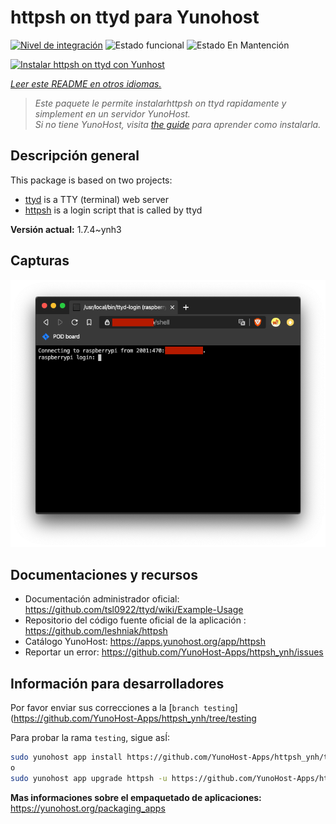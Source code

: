 <!--
Este archivo README esta generado automaticamente<https://github.com/YunoHost/apps/tree/master/tools/readme_generator>
No se debe editar a mano.
-->

# httpsh on ttyd para Yunohost

[![Nivel de integración](https://dash.yunohost.org/integration/httpsh.svg)](https://dash.yunohost.org/appci/app/httpsh) ![Estado funcional](https://ci-apps.yunohost.org/ci/badges/httpsh.status.svg) ![Estado En Mantención](https://ci-apps.yunohost.org/ci/badges/httpsh.maintain.svg)

[![Instalar httpsh on ttyd con Yunhost](https://install-app.yunohost.org/install-with-yunohost.svg)](https://install-app.yunohost.org/?app=httpsh)

*[Leer este README en otros idiomas.](./ALL_README.md)*

> *Este paquete le permite instalarhttpsh on ttyd rapidamente y simplement en un servidor YunoHost.*  
> *Si no tiene YunoHost, visita [the guide](https://yunohost.org/install) para aprender como instalarla.*

## Descripción general

This package is based on two projects:

* [ttyd](https://tsl0922.github.io/ttyd) is a TTY (terminal) web server
* [httpsh](https://github.com/leshniak/httpsh) is a login script that is called by ttyd


**Versión actual:** 1.7.4~ynh3

## Capturas

![Captura de httpsh on ttyd](./doc/screenshots/httpsh.png)

## Documentaciones y recursos

- Documentación administrador oficial: <https://github.com/tsl0922/ttyd/wiki/Example-Usage>
- Repositorio del código fuente oficial de la aplicación : <https://github.com/leshniak/httpsh>
- Catálogo YunoHost: <https://apps.yunohost.org/app/httpsh>
- Reportar un error: <https://github.com/YunoHost-Apps/httpsh_ynh/issues>

## Información para desarrolladores

Por favor enviar sus correcciones a la [`branch testing`](https://github.com/YunoHost-Apps/httpsh_ynh/tree/testing

Para probar la rama `testing`, sigue asÍ:

```bash
sudo yunohost app install https://github.com/YunoHost-Apps/httpsh_ynh/tree/testing --debug
o
sudo yunohost app upgrade httpsh -u https://github.com/YunoHost-Apps/httpsh_ynh/tree/testing --debug
```

**Mas informaciones sobre el empaquetado de aplicaciones:** <https://yunohost.org/packaging_apps>
